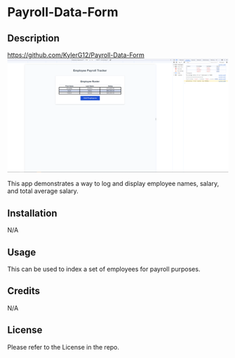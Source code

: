 # Payroll-Data-Form

## Description
https://github.com/KylerG12/Payroll-Data-Form
![Screenshot](./Assets/Screenshot.PNG "Screenshot of the website")

This app demonstrates a way to log and display employee names, salary, and total average salary.

## Installation

N/A

## Usage

This can be used to index a set of employees for payroll purposes.

## Credits

N/A

## License

Please refer to the License in the repo.